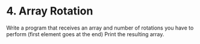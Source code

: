 # 4. Array Rotation
Write a program that receives an array and number of rotations you have to perform (first element goes at the end)
Print the resulting array.